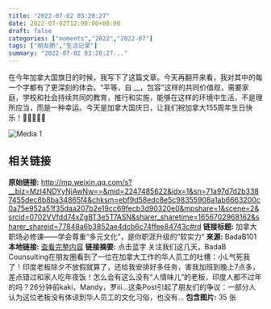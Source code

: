 ```yaml
---
title: "2022-07-02 03:28:27"
date: 2022-07-02T12:00:00+08:00
draft: false
categories: ["moments","2022","2022-07"]
tags: ["朋友圈","生活记录"]
summary: "2022-07-02 03:28:27..."
---
```


在今年加拿大国旗日的时候，我写下了这篇文章。今天再翻开来看，我对其中的每一个字都有了更深刻的体会。“平等，自 __，包容”这样的共同价值观，需要家庭，学校和社会持续共同的教育，推行和实施，能够在这样的环境中生活，不是理所应当，而是一种幸运。今天是加拿大国庆日，让我们祝加拿大155周年生日快乐！🎂🇨🇦🎉🎈

![Media 1](/Moments/photos/2022-07-02/202207020328270.jpg)

## 相关链接

**原始链接:** http://mp.weixin.qq.com/s?__biz=MzI4NDYyNjAwNw==&mid=2247485622&idx=1&sn=71a97d7d2b3387455dec8b8ba34865f4&chksm=ebf9d58edc8e5c98355908a1ab6663200c0a75e952a51f35daa207b2e19cc69fecb3d90320e0&mpshare=1&scene=2&srcid=0702VVfdd74xZgBT3e5T7ASN&sharer_sharetime=1656702968162&sharer_shareid=77848a6b3852ae4dcb6c74ffee84743c#rd
**链接标题:** 加拿大职场必修课——学会尊重“多元文化”，是你职涯升级的“软实力”
**来源:** BadaB101
**本地链接:** [查看完整内容](/link_content/2022/07/2022-07-02-2/link_content/)
**链接摘要:** 点击蓝字 关注我们这几天，BadaB Counsulting在朋友圈看到了一位在加拿大工作的华人员工的吐槽：小L气死我了！印度老板除夕不放假就算了，还给我安排好多任务，害我加班到晚上7点多，差点错过和家人吃年夜饭！怎么会有这么没有“人情味儿”的老板，印度人都不过年的吗？26分钟前kaki，Mandy，罗iii…这条Post引起了朋友们的争议：一部分人认为这位老板没有体谅到华人员工的文化习俗，也没有...
**包含图片:** 35 张

